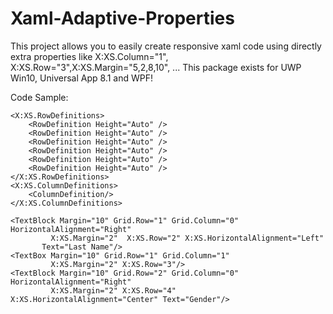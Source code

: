 # Xaml-Adaptive-Properties
This project allows you to easily create responsive xaml code using directly extra properties like X:XS.Column="1", X:XS.Row="3",X:XS.Margin="5,2,8,10", ... This package exists for UWP Win10, Universal App 8.1 and WPF!

Code Sample:

<Grid X:XS.AdaptiveGrid="True">
	<Grid.RowDefinitions>
		<RowDefinition Height="Auto" />
		<RowDefinition Height="Auto" />
		<RowDefinition Height="Auto" />
	</Grid.RowDefinitions>
	<Grid.ColumnDefinitions>
		<ColumnDefinition Width="200"/>
		<ColumnDefinition/>
	</Grid.ColumnDefinitions>

	<X:XS.RowDefinitions>
		<RowDefinition Height="Auto" />
		<RowDefinition Height="Auto" />
		<RowDefinition Height="Auto" />
		<RowDefinition Height="Auto" />
		<RowDefinition Height="Auto" />
		<RowDefinition Height="Auto" />
	</X:XS.RowDefinitions>
	<X:XS.ColumnDefinitions>
		<ColumnDefinition/>
	</X:XS.ColumnDefinitions>
	
	<TextBlock Margin="10" Grid.Row="1" Grid.Column="0"  HorizontalAlignment="Right"
			 X:XS.Margin="2"  X:XS.Row="2" X:XS.HorizontalAlignment="Left"
		   Text="Last Name"/>
	<TextBox Margin="10" Grid.Row="1" Grid.Column="1" 
			 X:XS.Margin="2" X:XS.Row="3"/>
	<TextBlock Margin="10" Grid.Row="2" Grid.Column="0"  HorizontalAlignment="Right"
			 X:XS.Margin="2" X:XS.Row="4" X:XS.HorizontalAlignment="Center" Text="Gender"/>
</Grid>

